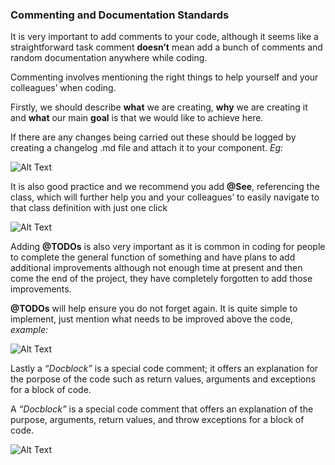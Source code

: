 ### Commenting and Documentation Standards
It is very important to add comments to your code, although it seems like a straightforward task comment **doesn’t** mean add a bunch of comments and random documentation anywhere while coding.

Commenting involves mentioning the right things to help yourself and your colleagues’ when coding. 

Firstly, we should describe **what** we are creating, **why** we are creating it and **what** our main **goal** is that we would like to achieve here. 

If there are any changes being carried out these should be logged by creating a changelog .md file and attach it to your component. *Eg:*

   ![Alt Text](https://lhuria94.github.io/assets/img/2017-07-26-coding-standards-that-matter/changelog.png)

It is also good practice and we recommend you add **@See**, referencing the class, which will further help you and your colleagues’ to easily navigate to that class definition with just one click


![Alt Text](https://lhuria94.github.io/assets/img/2017-07-26-coding-standards-that-matter/fn-referencing.png)

Adding **@TODOs** is also very important as it is common in coding for people to complete the general function of something and have plans to add additional improvements although not enough time at present and then come the end of the project, they have completely forgotten to add those improvements. 

**@TODOs** will help ensure you do not forget again. It is quite simple to implement, just mention what needs to be improved above the code, *example:*

![Alt Text](https://lhuria94.github.io/assets/img/2017-07-26-coding-standards-that-matter/todo-example.png)

Lastly a *“Docblock”* is a special code comment; it offers an explanation for the porpose of the code such as return values, arguments and exceptions for a block of code.

A *“Docblock”* is a special code comment that offers an explanation of the purpose, arguments, return values, and throw exceptions for a block of code.

![Alt Text](https://lhuria94.github.io/assets/img/2017-07-26-coding-standards-that-matter/docblock-example.png)
